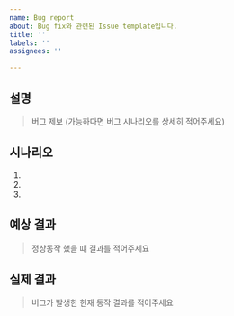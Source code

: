 ```yaml
---
name: Bug report
about: Bug fix와 관련된 Issue template입니다.
title: ''
labels: ''
assignees: ''

---
```


## 설명
> 버그 제보 (가능하다면 버그 시나리오를 상세히 적어주세요)

## 시나리오
1. 
2. 
3. 

## 예상 결과
> 정상동작 했을 떄 결과를 적어주세요

## 실제 결과
> 버그가 발생한 현재 동작 결과를 적어주세요
